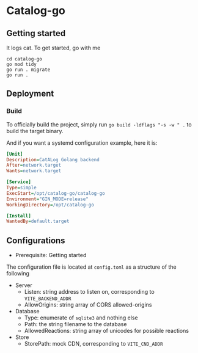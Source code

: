 # Catalog-go

## Getting started
It logs cat. To get started, go with me
```shell
cd catalog-go
go mod tidy
go run . migrate
go run .
```

## Deployment

### Build

To officially build the project, simply run `go build -ldflags "-s -w " .` to build the target binary.

And if you want a systemd configuration example, here it is:

```ini
[Unit]
Description=CatALog Golang backend
After=network.target
Wants=network.target

[Service]
Type=simple
ExecStart=/opt/catalog-go/catalog-go
Environment="GIN_MODE=release"
WorkingDirectory=/opt/catalog-go

[Install]
WantedBy=default.target
```

## Configurations
- Prerequisite: Getting started

The configuration file is located at `config.toml` as a structure of the following

- Server
  - Listen: string address to listen on, corresponding to `VITE_BACKEND_ADDR`
  - AllowOrigins: string array of CORS allowed-origins
- Database
  - Type: enumerate of `sqlite3` and nothing else
  - Path: the string filename to the database
  - AllowedReactions: string array of unicodes for possible reactions
- Store
  - StorePath: mock CDN, corresponding to `VITE_CND_ADDR`